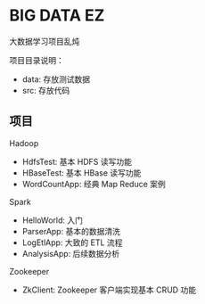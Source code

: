 # BIG DATA EZ

大数据学习项目乱炖

项目目录说明：
- data: 存放测试数据
- src: 存放代码

## 项目

Hadoop
- HdfsTest: 基本 HDFS 读写功能
- HBaseTest: 基本 HBase 读写功能
- WordCountApp: 经典 Map Reduce 案例

Spark
- HelloWorld: 入门
- ParserApp: 基本的数据清洗
- LogEtlApp: 大致的 ETL 流程
- AnalysisApp: 后续数据分析

Zookeeper
- ZkClient: Zookeeper 客户端实现基本 CRUD 功能
